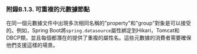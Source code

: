 ### 附錄B.1.3. 可重複的元數據節點

在同一個元數據文件中出現多次相同名稱的"property"和"group"對象是可以接受的。例如，Spring Boot將`spring.datasource`屬性綁定到Hikari，Tomcat和DBCP類，並且每個都潛在的提供了重複的屬性名。這些元數據的消費者需要確保他們支援這樣的場景。
